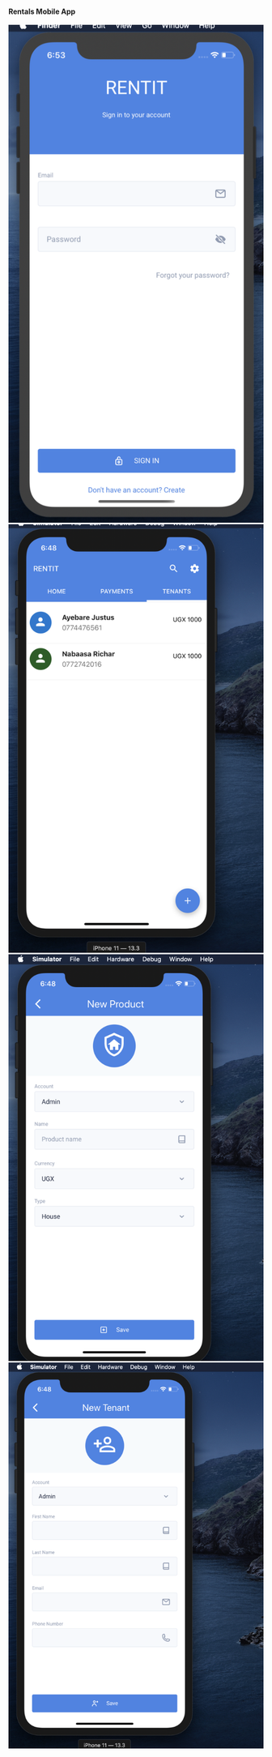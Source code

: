 #### Rentals Mobile App

![Screen shot](screenshot-0.png)
![Screen shot](screenshot-1.png)
![Screen shot](screenshot-2.png)
![Screen shot](screenshot-3.png)
